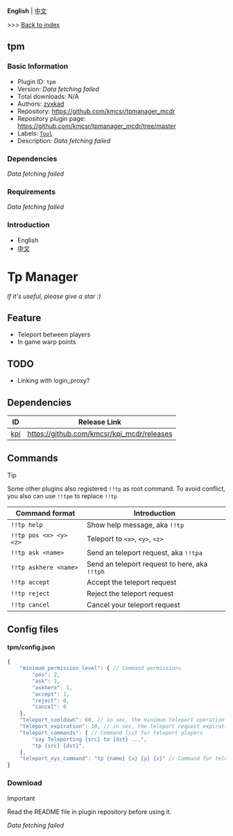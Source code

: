 **English** | [中文](readme-zh_cn.md)

\>\>\> [Back to index](/readme.md)

## tpm

### Basic Information

- Plugin ID: `tpm`
- Version: *Data fetching failed*
- Total downloads: N/A
- Authors: [zyxkad](https://github.com/zyxkad)
- Repository: https://github.com/kmcsr/tpmanager_mcdr
- Repository plugin page: https://github.com/kmcsr/tpmanager_mcdr/tree/master
- Labels: [`Tool`](/labels/tool/readme.md)
- Description: *Data fetching failed*

### Dependencies

*Data fetching failed*

### Requirements

*Data fetching failed*

### Introduction


- English
- [中文](https://github.com/kmcsr/tpmanager_mcdr/tree/master/README_zh.MD)

# Tp Manager

*If it's useful, please give a star :)*

## Feature

- Teleport between players
- In game warp points

## TODO

- Linking with login_proxy?

## Dependencies

| ID                                       | Release Link                                 |
| ---------------------------------------- | -------------------------------------------- |
| [kpi](https://github.com/kmcsr/kpi_mcdr) | <https://github.com/kmcsr/kpi_mcdr/releases> |

## Commands

> [!TIP]
> Some other plugins also registered `!!tp` as root command. To avoid conflict, you also can use `!!tpm` to replace `!!tp`

| Command format         | Introduction                                  |
| ---------------------- | --------------------------------------------- |
| `!!tp help`            | Show help message, aka `!!tp`                 |
| `!!tp pos <x> <y> <z>` | Teleport to `<x>`, `<y>`, `<z>`               |
| `!!tp ask <name>`      | Send an teleport request, aka `!!tpa`         |
| `!!tp askhere <name>`  | Send an teleport request to here, aka `!!tph` |
| `!!tp accept`          | Accept the teleport request                   |
| `!!tp reject`          | Reject the teleport request                   |
| `!!tp cancel`          | Cancel your teleport request                  |

## Config files

#### tpm/config.json

```javascript
{
    "minimum_permission_level": { // Command permissions
        "pos": 2,
        "ask": 1,
        "askhere": 1,
        "accept": 1,
        "reject": 0,
        "cancel": 0
    },
    "teleport_cooldown": 60, // in sec, the minimum teleport operation interval
    "teleport_expiration": 10, // in sec, the teleport request expiration
    "teleport_commands": [ // Command list for teleport players
        "say Teleporting {src} to {dst} ...",
        "tp {src} {dst}",
    ],
    "teleport_xyz_command": "tp {name} {x} {y} {z}" // Command for teleport position
}
```

### Download

> [!IMPORTANT]
> Read the README file in plugin repository before using it.

*Data fetching failed*

